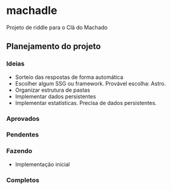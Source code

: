# machadle
Projeto de riddle para o Clã do Machado

## Planejamento do projeto
### Ideias
- Sorteio das respostas de forma automática
- Escolher algum SSG ou framework. Provável escolha: Astro.
- Organizar estrutura de pastas
- Implementar dados persistentes
- Implementar estatísticas. Precisa de dados persistentes.

### Aprovados

### Pendentes

### Fazendo
- Implementação inicial

### Completos

